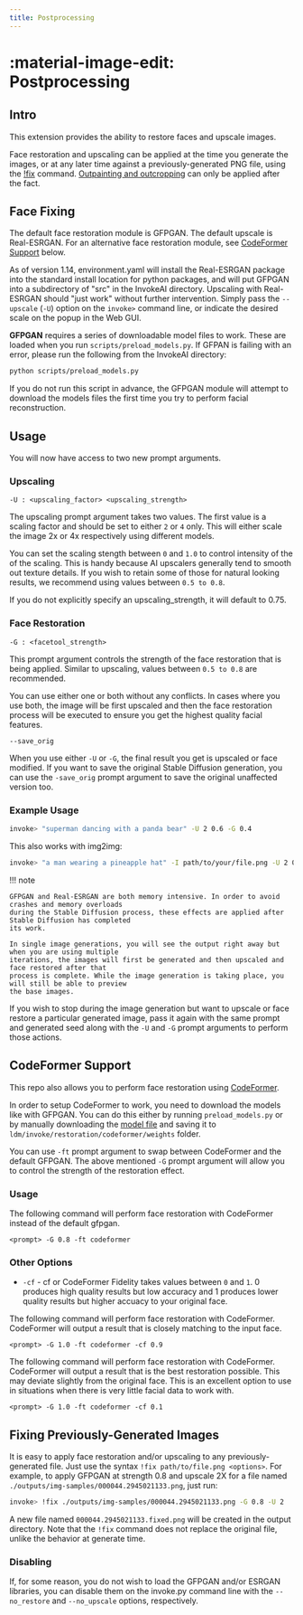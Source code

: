 ```yaml
---
title: Postprocessing
---
```


# :material-image-edit: Postprocessing

## Intro

This extension provides the ability to restore faces and upscale images.

Face restoration and upscaling can be applied at the time you generate the
images, or at any later time against a previously-generated PNG file, using the
[!fix](#fixing-previously-generated-images) command.
[Outpainting and outcropping](OUTPAINTING.md) can only be applied after the
fact.

## Face Fixing

The default face restoration module is GFPGAN. The default upscale is
Real-ESRGAN. For an alternative face restoration module, see
[CodeFormer Support](#codeformer-support) below.

As of version 1.14, environment.yaml will install the Real-ESRGAN package into
the standard install location for python packages, and will put GFPGAN into a
subdirectory of "src" in the InvokeAI directory. Upscaling with Real-ESRGAN
should "just work" without further intervention. Simply pass the `--upscale`
(`-U`) option on the `invoke>` command line, or indicate the desired scale on
the popup in the Web GUI.

**GFPGAN** requires a series of downloadable model files to work. These are
loaded when you run `scripts/preload_models.py`. If GFPAN is failing with an
error, please run the following from the InvokeAI directory:

```bash
python scripts/preload_models.py
```

If you do not run this script in advance, the GFPGAN module will attempt to
download the models files the first time you try to perform facial
reconstruction.

## Usage

You will now have access to two new prompt arguments.

### Upscaling

`-U : <upscaling_factor> <upscaling_strength>`

The upscaling prompt argument takes two values. The first value is a scaling
factor and should be set to either `2` or `4` only. This will either scale the
image 2x or 4x respectively using different models.

You can set the scaling stength between `0` and `1.0` to control intensity of
the of the scaling. This is handy because AI upscalers generally tend to smooth
out texture details. If you wish to retain some of those for natural looking
results, we recommend using values between `0.5 to 0.8`.

If you do not explicitly specify an upscaling_strength, it will default to 0.75.

### Face Restoration

`-G : <facetool_strength>`

This prompt argument controls the strength of the face restoration that is being
applied. Similar to upscaling, values between `0.5 to 0.8` are recommended.

You can use either one or both without any conflicts. In cases where you use
both, the image will be first upscaled and then the face restoration process
will be executed to ensure you get the highest quality facial features.

`--save_orig`

When you use either `-U` or `-G`, the final result you get is upscaled or face
modified. If you want to save the original Stable Diffusion generation, you can
use the `-save_orig` prompt argument to save the original unaffected version
too.

### Example Usage

```bash
invoke> "superman dancing with a panda bear" -U 2 0.6 -G 0.4
```

This also works with img2img:

```bash
invoke> "a man wearing a pineapple hat" -I path/to/your/file.png -U 2 0.5 -G 0.6
```

!!! note

    GFPGAN and Real-ESRGAN are both memory intensive. In order to avoid crashes and memory overloads
    during the Stable Diffusion process, these effects are applied after Stable Diffusion has completed
    its work.

    In single image generations, you will see the output right away but when you are using multiple
    iterations, the images will first be generated and then upscaled and face restored after that
    process is complete. While the image generation is taking place, you will still be able to preview
    the base images.

If you wish to stop during the image generation but want to upscale or face
restore a particular generated image, pass it again with the same prompt and
generated seed along with the `-U` and `-G` prompt arguments to perform those
actions.

## CodeFormer Support

This repo also allows you to perform face restoration using
[CodeFormer](https://github.com/sczhou/CodeFormer).

In order to setup CodeFormer to work, you need to download the models like with
GFPGAN. You can do this either by running `preload_models.py` or by manually
downloading the
[model file](https://github.com/sczhou/CodeFormer/releases/download/v0.1.0/codeformer.pth)
and saving it to `ldm/invoke/restoration/codeformer/weights` folder.

You can use `-ft` prompt argument to swap between CodeFormer and the default
GFPGAN. The above mentioned `-G` prompt argument will allow you to control the
strength of the restoration effect.

### Usage

The following command will perform face restoration with CodeFormer instead of
the default gfpgan.

`<prompt> -G 0.8 -ft codeformer`

### Other Options

- `-cf` - cf or CodeFormer Fidelity takes values between `0` and `1`. 0 produces
  high quality results but low accuracy and 1 produces lower quality results but
  higher accuacy to your original face.

The following command will perform face restoration with CodeFormer. CodeFormer
will output a result that is closely matching to the input face.

`<prompt> -G 1.0 -ft codeformer -cf 0.9`

The following command will perform face restoration with CodeFormer. CodeFormer
will output a result that is the best restoration possible. This may deviate
slightly from the original face. This is an excellent option to use in
situations when there is very little facial data to work with.

`<prompt> -G 1.0 -ft codeformer -cf 0.1`

## Fixing Previously-Generated Images

It is easy to apply face restoration and/or upscaling to any
previously-generated file. Just use the syntax
`!fix path/to/file.png <options>`. For example, to apply GFPGAN at strength 0.8
and upscale 2X for a file named `./outputs/img-samples/000044.2945021133.png`,
just run:

```bash
invoke> !fix ./outputs/img-samples/000044.2945021133.png -G 0.8 -U 2
```

A new file named `000044.2945021133.fixed.png` will be created in the output
directory. Note that the `!fix` command does not replace the original file,
unlike the behavior at generate time.

### Disabling

If, for some reason, you do not wish to load the GFPGAN and/or ESRGAN libraries,
you can disable them on the invoke.py command line with the `--no_restore` and
`--no_upscale` options, respectively.
